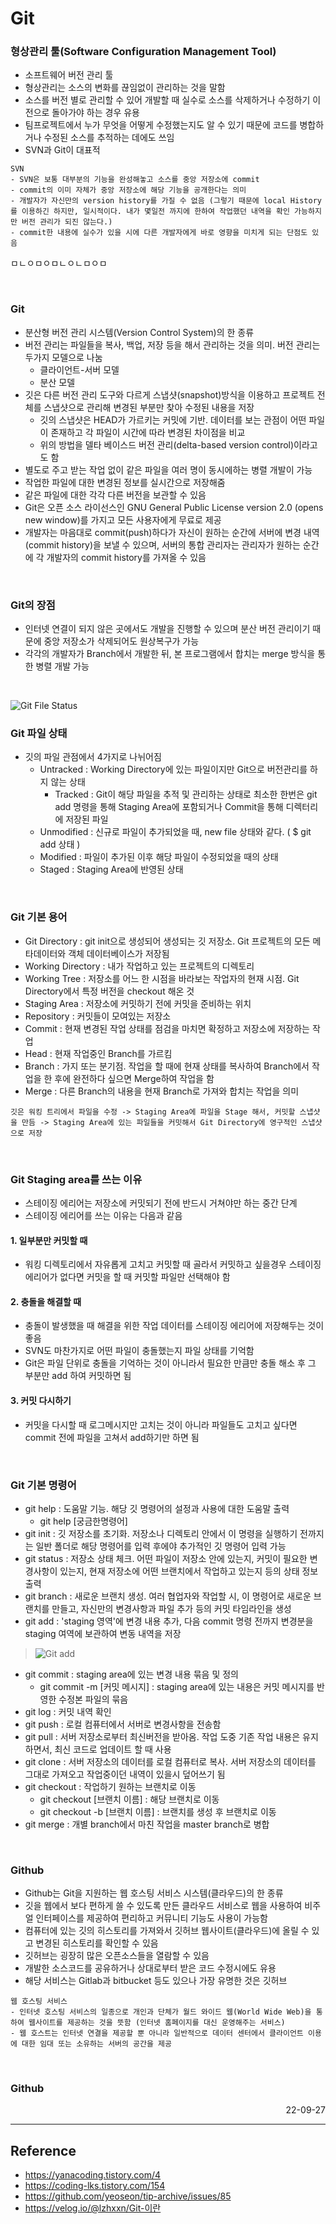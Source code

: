 # Git

### 형상관리 툴(Software Configuration Management Tool)
- 소프트웨어 버전 관리 툴
- 형상관리는 소스의 변화를 끊임없이 관리하는 것을 말함
- 소스를 버전 별로 관리할 수 있어 개발할 때 실수로 소스를 삭제하거나 수정하기 이전으로 돌아가야 하는 경우 유용
- 팀프로젝트에서 누가 무엇을 어떻게 수정했는지도 알 수 있기 때문에 코드를 병합하거나 수정된 소스를 추적하는 데에도 쓰임
- SVN과 Git이 대표적 
```
SVN
- SVN은 보통 대부분의 기능을 완성해놓고 소스를 중앙 저장소에 commit
- commit의 이미 자체가 중앙 저장소에 해당 기능을 공개한다는 의미
- 개발자가 자신만의 version history를 가질 수 없음 (그렇기 때문에 local History를 이용하긴 하지만, 일시적이다. 내가 몇일전 까지에 한하여 작업했던 내역을 확인 가능하지만 버전 관리가 되진 않는다.)
- commit한 내용에 실수가 있을 시에 다른 개발자에게 바로 영향을 미치게 되는 단점도 있음
```
ㅁㄴㅇㅁㅇㅁㄴㅇㄴㅁㅇㅁ

<br>

### Git
- 분산형 버전 관리 시스템(Version Control System)의 한 종류
- 버전 관리는 파일들을 복사, 백업, 저장 등을 해서 관리하는 것을 의미. 버전 관리는 두가지 모델으로 나눔
    - 클라이언트-서버 모델
    - 분산 모델
- 깃은 다른 버전 관리 도구와 다르게 스냅샷(snapshot)방식을 이용하고 프로젝트 전체를 스냅샷으로 관리해 변경된 부분만 찾아 수정된 내용을 저장
    - 깃의 스냅샷은 HEAD가 가르키는 커밋에 기반. 데이터를 보는 관점이 어떤 파일이 존재하고 각 파일이 시간에 따라 변경된 차이점을 비교
    - 위의 방법을 델타 베이스드 버전 관리(delta-based version control)이라고도 함
- 별도로 주고 받는 작업 없이 같은 파일을 여러 명이 동시에하는 병렬 개발이 가능
- 작업한 파일에 대한 변경된 정보를 실시간으로 저장해줌
- 같은 파일에 대한 각각 다른 버전을 보관할 수 있음
- Git은 오픈 소스 라이선스인 GNU General Public License version 2.0 (opens new window)를 가지고 모든 사용자에게 무료로 제공
- 개발자는 마음대로 commit(push)하다가 자신이 원하는 순간에 서버에 변경 내역(commit history)을 보낼 수 있으며, 서버의 통합 관리자는 관리자가 원하는 순간에 각 개발자의 commit history를 가져올 수 있음

<br>

### Git의 장점
- 인터넷 연결이 되지 않은 곳에서도 개발을 진행할 수 있으며 분산 버전 관리이기 때문에 중앙 저장소가 삭제되어도 원상복구가 가능
- 각각의 개발자가 Branch에서 개발한 뒤, 본 프로그램에서 합치는 merge 방식을 통한 병렬 개발 가능

<br>

![Git File Status](./img/Git_File_Status.png)
### Git 파일 상태
- 깃의 파일 관점에서 4가지로 나뉘어짐
    - Untracked : Working Directory에 있는 파일이지만 Git으로 버전관리를 하지 않는 상태
        - Tracked : Git이 해당 파일을 추적 및 관리하는 상태로 최소한 한번은 git add 명령을 통해 Staging Area에 포함되거나 Commit을 통해 디렉터리에 저장된 파일
    - Unmodified : 신규로 파일이 추가되었을 때, new file 상태와 같다. ( $ git add 상태 )
    - Modified : 파일이 추가된 이후 해당 파일이 수정되었을 때의 상태
    - Staged : Staging Area에 반영된 상태

<br>

### Git 기본 용어
- Git Directory : git init으로 생성되어 생성되는 깃 저장소. Git 프로젝트의 모든 메타데이터와 객체 데이터베이스가 저장됨
- Working Directory : 내가 작업하고 있는 프로젝트의 디렉토리
- Working Tree : 저장소를 어느 한 시점을 바라보는 작업자의 현재 시점. Git Directory에서 특정 버전을 checkout 해온 것
- Staging Area : 저장소에 커밋하기 전에 커밋을 준비하는 위치
- Repository : 커밋들이 모여있는 저장소
- Commit : 현재 변경된 작업 상태를 점검을 마치면 확정하고 저장소에 저장하는 작업
- Head : 현재 작업중인 Branch를 가르킴
- Branch : 가지 또는 분기점. 작업을 할 때에 현재 상태를 복사하여 Branch에서 작업을 한 후에 완전하다 싶으면 Merge하여 작업을 함
- Merge : 다른 Branch의 내용을 현재 Branch로 가져와 합치는 작업을 의미
```
깃은 워킹 트리에서 파일을 수정 -> Staging Area에 파일을 Stage 해서, 커밋할 스냅샷을 만듬 -> Staging Area에 있는 파일들을 커밋해서 Git Directory에 영구적인 스냅샷으로 저장
```
<br>

### Git Staging area를 쓰는 이유
- 스테이징 에리어는 저장소에 커밋되기 전에 반드시 거쳐야만 하는 중간 단계
- 스테이징 에리어를 쓰는 이유는 다음과 같음

#### 1. 일부분만 커밋할 때
- 워킹 디렉토리에서 자유롭게 고치고 커밋할 때 골라서 커밋하고 싶을경우 스테이징 에리어가 없다면 커밋을 할 때 커밋할 파일만 선택해야 함

#### 2. 충돌을 해결할 때
- 충돌이 발생했을 때 해결을 위한 작업 데이터를 스테이징 에리어에 저장해두는 것이 좋음
- SVN도 마찬가지로 어떤 파일이 충돌했는지 파일 상태를 기억함
- Git은 파일 단위로 충돌을 기억하는 것이 아니라서 필요한 만큼만 충돌 해소 후 그 부분만 add 하여 커밋하면 됨

#### 3. 커밋 다시하기
- 커밋을 다시할 때 로그메시지만 고치는 것이 아니라 파일들도 고치고 싶다면 commit 전에 파일을 고쳐서 add하기만 하면 됨

<br>

### Git 기본 명령어
- git help : 도움말 기능. 해당 깃 명령어의 설정과 사용에 대한 도움말 출력
    - git help \[궁금한명령어\]
- git init : 깃 저장소를 초기화. 저장소나 디렉토리 안에서 이 명령을 실행하기 전까지는 일반 폴더로 해당 명령어를 입력 후에야 추가적인 깃 명령어 입력 가능
- git status : 저장소 상태 체크. 어떤 파일이 저장소 안에 있는지, 커밋이 필요한 변경사항이 있는지, 현재 저장소에 어떤 브랜치에서 작업하고 있는지 등의 상태 정보 출력
- git branch : 새로운 브랜치 생성. 여러 협업자와 작업할 시, 이 명령어로 새로운 브랜치를 만들고, 자신만의 변경사항과 파일 추가 등의 커밋 타임라인을 생성
- git add : 'staging 영역'에 변경 내용 추가, 다음 commit 명령 전까지 변경분을 staging 여역에 보관하여 변동 내역을 저장
> ![Git add](./img/Git_add.png)
- git commit : staging area에 있는 변경 내용 묶음 및 정의
    - git commit -m [커밋 메시지] : staging area에 있는 내용은 커밋 메시지를 반영한 수정본 파일의 묶음
- git log : 커밋 내역 확인
- git push : 로컬 컴퓨터에서 서버로 변경사항을 전송함
- git pull : 서버 저장소로부터 최신버전을 받아옴. 작업 도중 기존 작업 내용은 유지하면서, 최신 코드로 업데이트 할 때 사용
- git clone : 서버 저장소의 데이터를 로컬 컴퓨터로 복사. 서버 저장소의 데이터를 그대로 가져오고 작업중이던 내역이 있을시 덮어쓰기 됨
- git checkout : 작업하기 원하는 브랜치로 이동
    - git checkout \[브랜치 이름\] : 해당 브랜치로 이동
    - git checkout -b \[브랜치 이름\] : 브랜치를 생성 후 브랜치로 이동
- git merge : 개별 branch에서 마친 작업을 master branch로 병합

<br>

### Github
- Github는 Git을 지원하는 웹 호스팅 서비스 시스템(클라우드)의 한 종류
- 깃을 웹에서 보다 편하게 쓸 수 있도록 만든 클라우드 서비스로 웹을 사용하여 비주얼 인터페이스를 제공하여 편리하고 커뮤니티 기능도 사용이 가능함
- 컴퓨터에 있는 깃의 히스토리를 가져와서 깃허브 웹사이트(클라우드)에 올릴 수 있고 변경된 히스토리를 확인할 수 있음
- 깃허브는 굉장히 많은 오픈소스들을 열람할 수 있음
- 개발한 소스코드를 공유하거나 상대로부터 받은 코드 수정시에도 유용
- 해당 서비스는 Gitlab과 bitbucket 등도 있으나 가장 유명한 것은 깃허브
```
웹 호스팅 서비스
- 인터넷 호스팅 서비스의 일종으로 개인과 단체가 월드 와이드 웹(World Wide Web)을 통하여 웹사이트를 제공하는 것을 뜻함 (인터넷 홈페이지를 대신 운영해주는 서비스)
- 웹 호스트는 인터넷 연결을 제공할 뿐 아니라 일반적으로 데이터 센터에서 클라이언트 이용에 대한 임대 또는 소유하는 서버의 공간을 제공
```

<br>

### Github

<div style="text-align: right">22-09-27</div>

-------

## Reference
- https://yanacoding.tistory.com/4
- https://coding-lks.tistory.com/154
- https://github.com/yeoseon/tip-archive/issues/85
- https://velog.io/@lzhxxn/Git-이란
